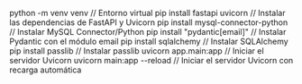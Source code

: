 python -m venv venv // Entorno virtual
pip install fastapi uvicorn // Instalar las dependencias de FastAPI y Uvicorn
pip install mysql-connector-python // Instalar MySQL Connector/Python
pip install "pydantic[email]" // Instalar Pydantic con el módulo email
pip install sqlalchemy // Instalar SQLAlchemy
pip install passlib // Instalar passlib
uvicorn app.main:app // Iniciar el servidor Uvicorn
uvicorn main:app --reload // Iniciar el servidor Uvicorn con recarga automática
